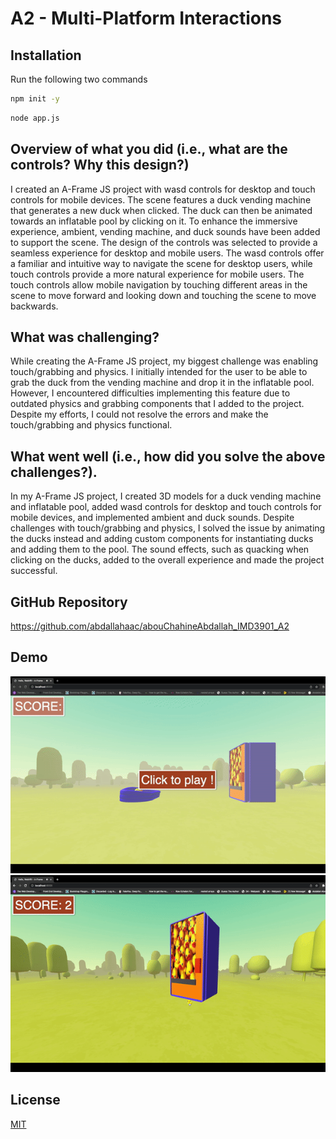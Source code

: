 # A2 - Multi-Platform Interactions


## Installation

Run the following two commands

```bash
npm init -y 
```
```bash
node app.js
```

## Overview of what you did (i.e., what are the controls? Why this design?)

I created an A-Frame JS project with wasd controls for desktop and touch controls for mobile devices. The scene features a duck vending machine that generates a new duck when clicked. The duck can then be animated towards an inflatable pool by clicking on it. To enhance the immersive experience, ambient, vending machine, and duck sounds have been added to support the scene. The design of the controls was selected to provide a seamless experience for desktop and mobile users. The wasd controls offer a familiar and intuitive way to navigate the scene for desktop users, while touch controls provide a more natural experience for mobile users. The touch controls allow mobile navigation by touching different areas in the scene to move forward and looking down and touching the scene to move backwards.

## What was challenging?

While creating the A-Frame JS project, my biggest challenge was enabling touch/grabbing and physics. I initially intended for the user to be able to grab the duck from the vending machine and drop it in the inflatable pool. However, I encountered difficulties implementing this feature due to outdated physics and grabbing components that I added to the project. Despite my efforts, I could not resolve the errors and make the touch/grabbing and physics functional. 

## What went well (i.e., how did you solve the above challenges?).

In my A-Frame JS project, I created 3D models for a duck vending machine and inflatable pool, added wasd controls for desktop and touch controls for mobile devices, and implemented ambient and duck sounds. Despite challenges with touch/grabbing and physics, I solved the issue by animating the ducks instead and adding custom components for instantiating ducks and adding them to the pool. The sound effects, such as quacking when clicking on the ducks, added to the overall experience and made the project successful.

## GitHub Repository
https://github.com/abdallahaac/abouChahineAbdallah_IMD3901_A2

## Demo
![](https://github.com/abdallahaac/abouChahineAbdallah_IMD3901_A2/blob/main/demo-1.gif)
![](https://github.com/abdallahaac/abouChahineAbdallah_IMD3901_A2/blob/main/demo-2.gif)



## License

[MIT](https://choosealicense.com/licenses/mit/)
